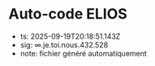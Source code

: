 # Auto-code ELIOS
- ts: 2025-09-19T20:18:51.143Z
- sig: ∞.je.toi.nous.432.528
- note: fichier généré automatiquement